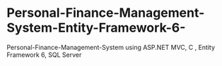 # Personal-Finance-Management-System-Entity-Framework-6-
Personal-Finance-Management-System using ASP.NET MVC, C , Entity Framework  6, SQL Server 

